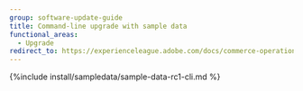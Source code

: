 ```yaml
---
group: software-update-guide
title: Command-line upgrade with sample data
functional_areas:
  - Upgrade
redirect_to: https://experienceleague.adobe.com/docs/commerce-operations/upgrade-guide/implementation/perform-upgrade.html
---
```


{%include install/sampledata/sample-data-rc1-cli.md %}